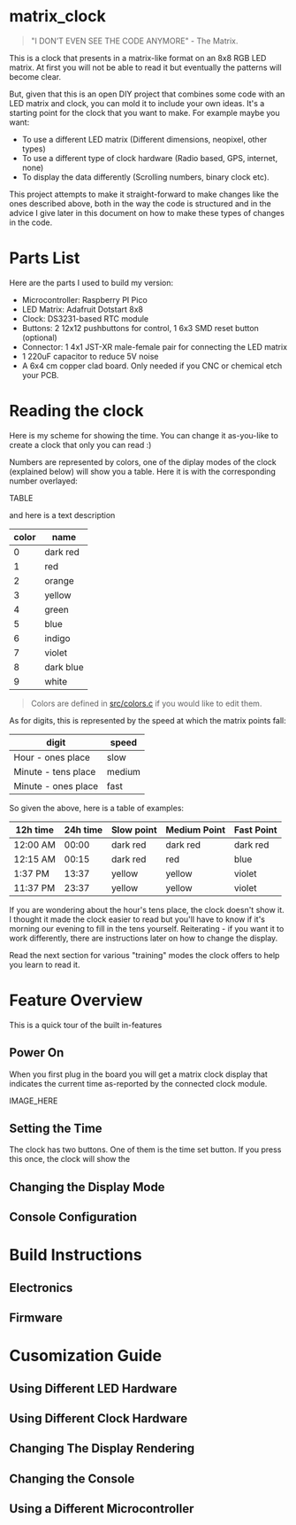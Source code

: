 # matrix_clock
> "I DON’T EVEN SEE THE CODE ANYMORE" - The Matrix.  

This is a clock that presents in a matrix-like format on an 8x8 RGB LED matrix.  At first you will not be able to read it but eventually the patterns will become clear.

But, given that this is an open DIY project that combines some code with an LED matrix and clock, you can mold it to include your own ideas.  It's a starting point for the clock that
you want to make.  For example maybe you want:

   * To use a different LED matrix (Different dimensions, neopixel, other types)
   * To use a different type of clock hardware (Radio based, GPS, internet, none)
   * To display the data differently (Scrolling numbers, binary clock etc).

   This project attempts to make it straight-forward to make changes like the ones described above, both in the way the code is structured and in the advice I give later in this document on how to make these types of changes in the code.

# Parts List

Here are the parts I used to build my version:

   * Microcontroller: Raspberry PI Pico
   * LED Matrix: Adafruit Dotstart 8x8
   * Clock: DS3231-based RTC module
   * Buttons: 2 12x12 pushbuttons for control, 1 6x3 SMD reset button (optional)
   * Connector: 1 4x1 JST-XR male-female pair for connecting the LED matrix
   * 1 220uF capacitor to reduce 5V noise
   * A 6x4 cm copper clad board. Only needed if you CNC or chemical etch your PCB.

# Reading the clock

Here is my scheme for showing the time.  You can change it as-you-like to create a clock that only you can read :)

Numbers are represented by colors, one of the diplay modes of the clock (explained below) will show you a table.  Here it is with the corresponding number overlayed:

TABLE

and here is a text description

| color | name            |
|-------|-----------------|
| 0     | dark red        |
| 1     | red             | 
| 2     | orange          |
| 3     | yellow          |
| 4     | green           |
| 5     | blue            |
| 6     | indigo          |
| 7     | violet          |
| 8     | dark blue       |
| 9     | white           |

> Colors are defined in [src/colors.c](src/colors.c) if you would like to edit them.

As for digits, this is represented by the speed at which the matrix points fall:

| digit               | speed  |
|---------------------|--------|
| Hour - ones place   | slow   |
| Minute - tens place | medium |
| Minute - ones place | fast   |

So given the above, here is a table of examples:

| 12h time | 24h time | Slow point | Medium Point | Fast Point |
|----------|----------|------------|--------------|------------|
| 12:00 AM | 00:00    | dark red   | dark red     | dark red   |
| 12:15 AM | 00:15    | dark red   | red          | blue       |
| 1:37 PM  | 13:37    | yellow     | yellow       | violet     |
| 11:37 PM | 23:37    | yellow     | yellow       | violet     |


If you are wondering about the hour's tens place, the clock doesn't show it.  I thought it made the clock easier to read but you'll have
to know if it's morning our evening to fill in the tens yourself.  Reiterating - if you want it to work differently, there are instructions later on how to change the display.

Read the next section for various "training" modes the clock offers to help you learn to read it.

# Feature Overview

This is a quick tour of the built in-features

## Power On

When you first plug in the board you will get a matrix clock display that indicates the current time as-reported by the connected clock module.

IMAGE_HERE

## Setting the Time

The clock has two buttons.  One of them is the time set button.  If you press this once, the clock will show the 

## Changing the Display Mode

## Console Configuration

# Build Instructions

## Electronics

## Firmware

# Cusomization Guide

## Using Different LED Hardware

## Using Different Clock Hardware

## Changing The Display Rendering

## Changing the Console

## Using a Different Microcontroller

